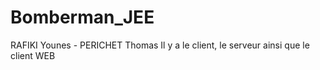 # Bomberman_JEE
RAFIKI Younes - PERICHET Thomas
Il y a le client, le serveur ainsi que le client WEB
